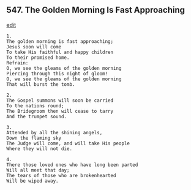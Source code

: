 
## 547.  The Golden Morning Is Fast Approaching
[edit](https://docs.google.com/document/d/1lLvjjkEImDDJ8DiORntiGxf5mq1bGI1e/edit?mode=html)




    1.
    The golden morning is fast approaching; 
    Jesus soon will come 
    To take His faithful and happy children 
    To their promised home. 
    Refrain:
    O, we see the gleams of the golden morning 
    Piercing through this night of gloom! 
    O, we see the gleams of the golden morning 
    That will burst the tomb. 

    2.
    The Gospel summons will soon be carried 
    To the nations round; 
    The Bridegroom then will cease to tarry 
    And the trumpet sound. 

    3.
    Attended by all the shining angels, 
    Down the flaming sky 
    The Judge will come, and will take His people 
    Where they will not die. 

    4.
    There those loved ones who have long been parted 
    Will all meet that day; 
    The tears of those who are brokenhearted 
    Will be wiped away.
